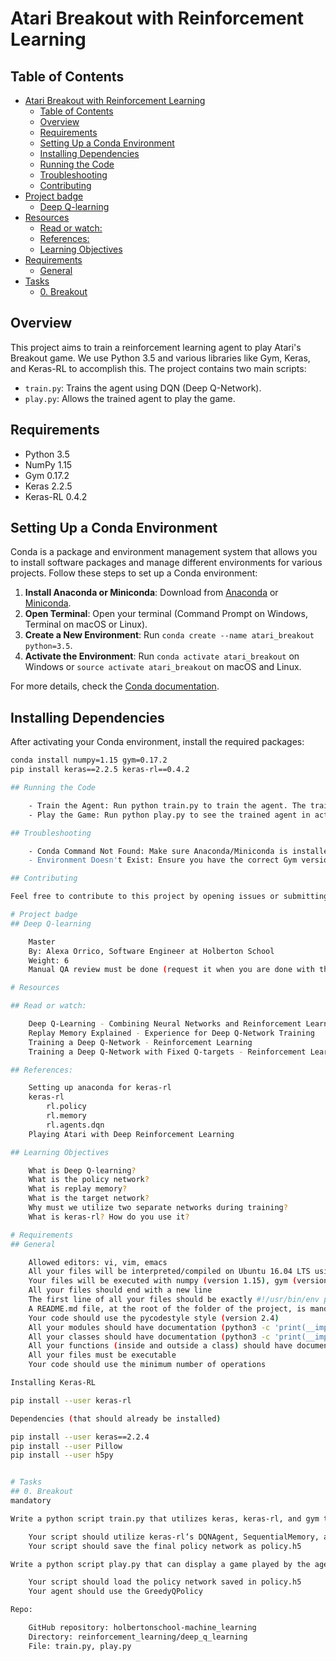 # Atari Breakout with Reinforcement Learning

## Table of Contents

- [Atari Breakout with Reinforcement Learning](#atari-breakout-with-reinforcement-learning)
  - [Table of Contents](#table-of-contents)
  - [Overview](#overview)
  - [Requirements](#requirements)
  - [Setting Up a Conda Environment](#setting-up-a-conda-environment)
  - [Installing Dependencies](#installing-dependencies)
  - [Running the Code](#running-the-code)
  - [Troubleshooting](#troubleshooting)
  - [Contributing](#contributing)
- [Project badge](#project-badge)
  - [Deep Q-learning](#deep-q-learning)
- [Resources](#resources)
  - [Read or watch:](#read-or-watch)
  - [References:](#references)
  - [Learning Objectives](#learning-objectives)
- [Requirements](#requirements-1)
  - [General](#general)
- [Tasks](#tasks)
  - [0. Breakout](#0-breakout)

## Overview

This project aims to train a reinforcement learning agent to play Atari's Breakout game. We use Python 3.5 and various libraries like Gym, Keras, and Keras-RL to accomplish this. The project contains two main scripts:

- `train.py`: Trains the agent using DQN (Deep Q-Network).
- `play.py`: Allows the trained agent to play the game.

## Requirements

- Python 3.5
- NumPy 1.15
- Gym 0.17.2
- Keras 2.2.5
- Keras-RL 0.4.2

## Setting Up a Conda Environment

Conda is a package and environment management system that allows you to install software packages and manage different environments for various projects. Follow these steps to set up a Conda environment:

1. **Install Anaconda or Miniconda**: Download from [Anaconda](https://www.anaconda.com/products/distribution) or [Miniconda](https://docs.conda.io/en/latest/miniconda.html).
2. **Open Terminal**: Open your terminal (Command Prompt on Windows, Terminal on macOS or Linux).
3. **Create a New Environment**: Run `conda create --name atari_breakout python=3.5`.
4. **Activate the Environment**: Run `conda activate atari_breakout` on Windows or `source activate atari_breakout` on macOS and Linux.

For more details, check the [Conda documentation](https://docs.conda.io/projects/conda/en/latest/user-guide/getting-started.html).

## Installing Dependencies

After activating your Conda environment, install the required packages:

```bash
conda install numpy=1.15 gym=0.17.2
pip install keras==2.2.5 keras-rl==0.4.2

## Running the Code

    - Train the Agent: Run python train.py to train the agent. The trained model will be saved as policy.h5.
    - Play the Game: Run python play.py to see the trained agent in action.

## Troubleshooting

    - Conda Command Not Found: Make sure Anaconda/Miniconda is installed and added to your system's PATH. See detailed guide.
    - Environment Doesn't Exist: Ensure you have the correct Gym version and have installed the Atari dependencies (pip install gym[atari]).

## Contributing

Feel free to contribute to this project by opening issues or submitting pull requests.

# Project badge
## Deep Q-learning

    Master
    By: Alexa Orrico, Software Engineer at Holberton School
    Weight: 6
    Manual QA review must be done (request it when you are done with the project)

# Resources

## Read or watch:

    Deep Q-Learning - Combining Neural Networks and Reinforcement Learning
    Replay Memory Explained - Experience for Deep Q-Network Training
    Training a Deep Q-Network - Reinforcement Learning
    Training a Deep Q-Network with Fixed Q-targets - Reinforcement Learning

## References:

    Setting up anaconda for keras-rl
    keras-rl
        rl.policy
        rl.memory
        rl.agents.dqn
    Playing Atari with Deep Reinforcement Learning

## Learning Objectives

    What is Deep Q-learning?
    What is the policy network?
    What is replay memory?
    What is the target network?
    Why must we utilize two separate networks during training?
    What is keras-rl? How do you use it?

# Requirements
## General

    Allowed editors: vi, vim, emacs
    All your files will be interpreted/compiled on Ubuntu 16.04 LTS using python3 (version 3.5)
    Your files will be executed with numpy (version 1.15), gym (version 0.17.2), keras (version 2.2.5), and keras-rl (version 0.4.2)
    All your files should end with a new line
    The first line of all your files should be exactly #!/usr/bin/env python3
    A README.md file, at the root of the folder of the project, is mandatory
    Your code should use the pycodestyle style (version 2.4)
    All your modules should have documentation (python3 -c 'print(__import__("my_module").__doc__)')
    All your classes should have documentation (python3 -c 'print(__import__("my_module").MyClass.__doc__)')
    All your functions (inside and outside a class) should have documentation (python3 -c 'print(__import__("my_module").my_function.__doc__)' and python3 -c 'print(__import__("my_module").MyClass.my_function.__doc__)')
    All your files must be executable
    Your code should use the minimum number of operations

Installing Keras-RL

pip install --user keras-rl

Dependencies (that should already be installed)

pip install --user keras==2.2.4
pip install --user Pillow
pip install --user h5py


# Tasks
## 0. Breakout
mandatory

Write a python script train.py that utilizes keras, keras-rl, and gym to train an agent that can play Atari’s Breakout:

    Your script should utilize keras-rl‘s DQNAgent, SequentialMemory, and EpsGreedyQPolicy
    Your script should save the final policy network as policy.h5

Write a python script play.py that can display a game played by the agent trained by train.py:

    Your script should load the policy network saved in policy.h5
    Your agent should use the GreedyQPolicy

Repo:

    GitHub repository: holbertonschool-machine_learning
    Directory: reinforcement_learning/deep_q_learning
    File: train.py, play.py
